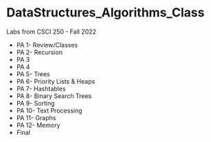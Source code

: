 # DataStructures_Algorithms_Class
Labs from CSCI 250 - Fall 2022
<ul>
 <li>PA 1- Review/Classes</li>
 <li>PA 2- Recursion</li>
 <li>PA 3</li>
 <li>PA 4</li>
 <li>PA 5- Trees</li>
 <li>PA 6- Priority Lists & Heaps</li>
 <li>PA 7- Hashtables</li>
 <li>PA 8- Binary Search Trees</li>
 <li>PA 9- Sorting</li>
 <li>PA 10- Text Processing</li>
 <li>PA 11- Graphs</li>
 <li>PA 12- Memory</li>
 <li>Final</li>
</ul>
